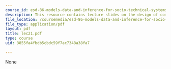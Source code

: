 ```yaml
---
course_id: esd-86-models-data-and-inference-for-socio-technical-systems-spring-2007
description: This resource contains lecture slides on the design of computer experiments.
file_location: /coursemedia/esd-86-models-data-and-inference-for-socio-technical-systems-spring-2007/3855fa4fbdb5cbdc59f7ac7348a38fa7_lec21.pdf
file_type: application/pdf
layout: pdf
title: lec21.pdf
type: course
uid: 3855fa4fbdb5cbdc59f7ac7348a38fa7

---
```

None
